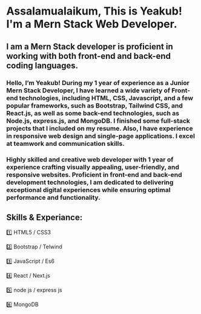 # Assalamualaikum, This is Yeakub! I'm a Mern Stack Web Developer.

## I am a Mern Stack developer is proficient in working with both front-end and back-end coding languages.

### Hello, I’m Yeakub! During my 1 year of experience as a Junior Mern Stack Developer, I have learned a wide variety of Front-end technologies, including HTML, CSS, Javascript, and a few popular frameworks, such as Bootstrap, Tailwind CSS, and React.js, as well as some back-end technologies, such as Node.js, express.js, and MongoDB. I finished some full-stack projects that I included on my resume. Also, I have experience in responsive web design and single-page applications. I excel at teamwork and communication skills.

### Highly skilled and creative web developer with 1 year of experience crafting visually appealing, user-friendly, and responsive websites. Proficient in front-end and back-end development technologies, I am dedicated to delivering exceptional digital experiences while ensuring optimal performance and functionality.



## Skills & Experiance:
1️⃣ HTML5 / CSS3 <br>

2️⃣ Bootstrap / Telwind

3️⃣ JavaScript / Es6

4️⃣ React / Next.js

5️⃣ node js / express js

6️⃣ MongoDB 
